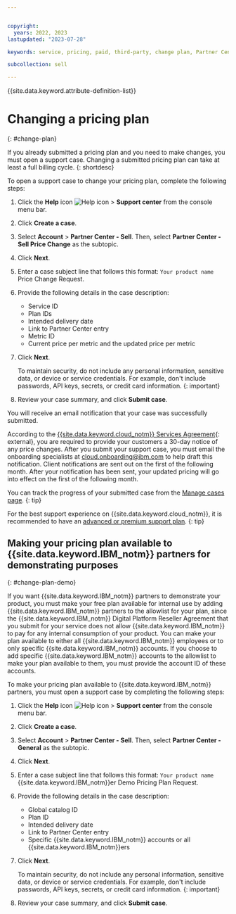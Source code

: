 ```yaml
---


copyright:
  years: 2022, 2023
lastupdated: "2023-07-28"

keywords: service, pricing, paid, third-party, change plan, Partner Center

subcollection: sell

---
```


{{site.data.keyword.attribute-definition-list}}

# Changing a pricing plan
{: #change-plan}

If you already submitted a pricing plan and you need to make changes, you must open a support case. Changing a submitted pricing plan can take at least a full billing cycle.
{: shortdesc}

To open a support case to change your pricing plan, complete the following steps:

1. Click the **Help** icon ![Help icon](../icons/help.svg "Help") > **Support center** from the console menu bar.
1. Click **Create a case**.
1. Select **Account** > **Partner Center - Sell**. Then, select **Partner Center - Sell Price Change** as the subtopic.
1. Click **Next**.
1. Enter a case subject line that follows this format: `Your product name` Price Change Request.
1. Provide the following details in the case description:
   * Service ID
   * Plan IDs
   * Intended delivery date
   * Link to Partner Center entry
   * Metric ID
   * Current price per metric and the updated price per metric
1. Click **Next**.

    To maintain security, do not include any personal information, sensitive data, or device or service credentials. For example, don't include passwords, API keys, secrets, or credit card information.
    {: important}

1. Review your case summary, and click **Submit case**.

You will receive an email notification that your case was successfully submitted.

According to the [{{site.data.keyword.cloud_notm}} Services Agreement](https://www.ibm.com/support/customer/csol/terms/?id=Z126-6304&cc=us&lc=en#detail-document){: external}, you are required to provide your customers a 30-day notice of any price changes. After you submit your support case, you must email the onboarding specialists at cloud.onboarding@ibm.com to help draft this notification. Client notifications are sent out on the first of the following month. After your notification has been sent, your updated pricing will go into effect on the first of the following month.

You can track the progress of your submitted case from the [Manage cases page](/unifiedsupport/cases).
{: tip}

For the best support experience on {{site.data.keyword.cloud_notm}}, it is recommended to have an [advanced or premium support plan](/docs/get-support?topic=get-support-support-plans).
{: tip}

## Making your pricing plan available to {{site.data.keyword.IBM_notm}} partners for demonstrating purposes
{: #change-plan-demo}

If you want {{site.data.keyword.IBM_notm}} partners to demonstrate your product, you must make your free plan available for internal use by adding {{site.data.keyword.IBM_notm}} partners to the allowlist for your plan, since the {{site.data.keyword.IBM_notm}} Digital Platform Reseller Agreement that you submit for your service does not allow {{site.data.keyword.IBM_notm}} to pay for any internal consumption of your product. You can make your plan available to either all {{site.data.keyword.IBM_notm}} employees or to only specific {{site.data.keyword.IBM_notm}} accounts. If you choose to add specific {{site.data.keyword.IBM_notm}} accounts to the allowlist to make your plan available to them, you must provide the account ID of these accounts.

To make your pricing plan available to {{site.data.keyword.IBM_notm}} partners, you must open a support case by completing the following steps:

1. Click the **Help** icon ![Help icon](../icons/help.svg "Help") > **Support center** from the console menu bar.
1. Click **Create a case**.
1. Select **Account** > **Partner Center - Sell**. Then, select **Partner Center - General** as the subtopic.
1. Click **Next**.
1. Enter a case subject line that follows this format: `Your product name` {{site.data.keyword.IBM_notm}}er Demo Pricing Plan Request.
1. Provide the following details in the case description:
   * Global catalog ID
   * Plan ID
   * Intended delivery date
   * Link to Partner Center entry
   * Specific {{site.data.keyword.IBM_notm}} accounts or all {{site.data.keyword.IBM_notm}}ers
1. Click **Next**.

    To maintain security, do not include any personal information, sensitive data, or device or service credentials. For example, don't include passwords, API keys, secrets, or credit card information.
    {: important}

1. Review your case summary, and click **Submit case**.
